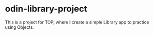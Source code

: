 # odin-library-project

This is a project for TOP, where I create a simple Library app to practice using Objects.